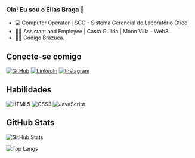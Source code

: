 ### Ola! Eu sou o Elias Braga 👋

- 💻 Computer Operator | SGO - Sistema Gerencial de Laboratório Ótico.
- 👨‍💻 Assistant and Employee | Casta Guilda | Moon Villa - Web3
- 👨‍💻 Código Brazuca.

## Conecte-se comigo
[![GitHub](https://img.shields.io/badge/GitHub-100000?style=for-the-badge&logo=github&logoColor=white)](https://github.com/eliasbraga-dev)
[![LinkedIn](https://img.shields.io/badge/LinkedIn-0077B5?style=for-the-badge&logo=linkedin&logoColor=white)](https://www.linkedin.com/in/elias-braga-7603b1317/)
[![Instagram](https://img.shields.io/badge/-Instagram-%23E4405F?style=for-the-badge&logo=instagram&logoColor=white)](https://www.instagram.com/eliasfreitasbragabjj/)

## Habilidades
![HTML5](https://img.shields.io/badge/HTML5-E34F26?style=for-the-badge&logo=html5&logoColor=white)
![CSS3](https://img.shields.io/badge/CSS3-1572B6?style=for-the-badge&logo=css3&logoColor=white)
![JavaScript](https://img.shields.io/badge/JavaScript-F7DF1E?style=for-the-badge&logo=javascript&logoColor=black)

## GitHub Stats

![GitHub Stats](https://github-readme-stats.vercel.app/api?username=eliasbraga-dev&theme=transparent&bg_color=000&border_color=30A3DC&show_icons=true&icon_color=30A3DC&title_color=E94D5F&text_color=FFF)

![Top Langs](https://github-readme-stats-git-masterrstaa-rickstaa.vercel.app/api/top-langs/?username=eliasbraga-dev&layout=compact&bg_color=000&border_color=30A3DC&title_color=E94D5F&text_color=FFF)



